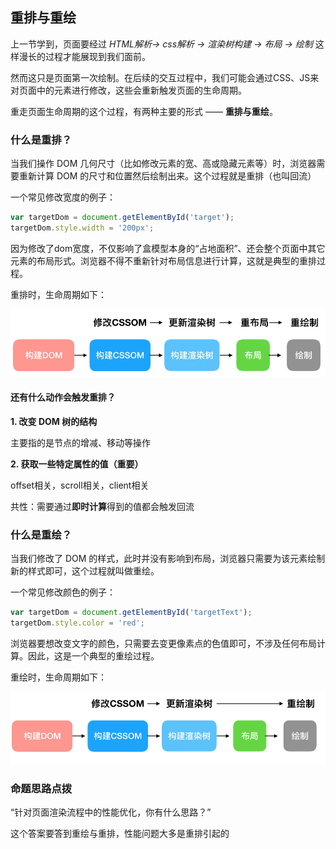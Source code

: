 ## 重排与重绘

上一节学到，页面要经过 *HTML解析-> css解析 -> 渲染树构建 -> 布局 -> 绘制* 这样漫长的过程才能展现到我们面前。

然而这只是页面第一次绘制。在后续的交互过程中，我们可能会通过CSS、JS来对页面中的元素进行修改，这些会重新触发页面的生命周期。

重走页面生命周期的这个过程，有两种主要的形式 —— **重排与重绘**。

### 什么是重排？

当我们操作 DOM 几何尺寸（比如修改元素的宽、高或隐藏元素等）时，浏览器需要重新计算 DOM 的尺寸和位置然后绘制出来。这个过程就是重排（也叫回流）

一个常见修改宽度的例子：

```javascript
var targetDom = document.getElementById('target');
targetDom.style.width = '200px';
```

因为修改了dom宽度，不仅影响了盒模型本身的“占地面积”、还会整个页面中其它元素的布局形式。浏览器不得不重新针对布局信息进行计算，这就是典型的重排过程。

重排时，生命周期如下：

![F2A50147-AF8B-4DC3-9EC9-153F5CC2AC81](/assets/F2A50147-AF8B-4DC3-9EC9-153F5CC2AC81.png)

#### 还有什么动作会触发重排？

**1. 改变 DOM 树的结构**

主要指的是节点的增减、移动等操作

**2. 获取一些特定属性的值（重要）**

offset相关，scroll相关，client相关

共性：需要通过**即时计算**得到的值都会触发回流

### 什么是重绘？

当我们修改了 DOM 的样式，此时并没有影响到布局，浏览器只需要为该元素绘制新的样式即可，这个过程就叫做重绘。

一个常见修改颜色的例子：

```javascript
var targetDom = document.getElementById('targetText');
targetDom.style.color = 'red';
```

浏览器要想改变文字的颜色，只需要去变更像素点的色值即可，不涉及任何布局计算。因此，这是一个典型的重绘过程。

重绘时，生命周期如下：

![2EF8195A-BFBF-4895-9970-6DA71EFB92B5](/assets/2EF8195A-BFBF-4895-9970-6DA71EFB92B5.png)

### 命题思路点拨

“针对页面渲染流程中的性能优化，你有什么思路？”

这个答案要答到重绘与重排，性能问题大多是重排引起的
